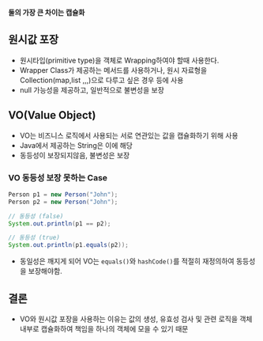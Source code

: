 **둘의 가장 큰 차이는 캡슐화**

## 원시값 포장
- 원시타입(primitive type)을 객체로 Wrapping하여야 할때 사용한다.
- Wrapper Class가 제공하는 메서드를 사용하거나, 원시 자료형을 Collection(map,list ,,,)으로 다루고 싶은 경우 등에 사용
- null 가능성을 제공하고, 일반적으로 불변성을 보장

## VO(Value Object)
- VO는 비즈니스 로직에서 사용되는 서로 연관있는 값을 캡슐화하기 위해 사용
- Java에서 제공하는 String은 이에 해당
- 동등성이 보장되지않음, 불변성은 보장

### VO 동등성 보장 못하는 Case

```java
Person p1 = new Person("John");
Person p2 = new Person("John");

// 동등성 (false)
System.out.println(p1 == p2);

// 동등성 (true)
System.out.println(p1.equals(p2));
```
- 동일성은 깨지게 되어 VO는 `equals()`와 `hashCode()`를 적절히 재정의하여 동등성을 보장해야함.

## 결론
- VO와 원시값 포장을 사용하는 이유는 값의 생성, 유효성 검사 및 관련 로직을 객체 내부로 캡슐화하여 책임을 하나의 객체에 모을 수 있기 때문
